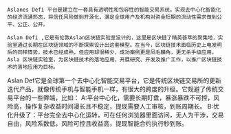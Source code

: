     Aslanes Defi 平台是建立在一套具有透明性和包容性的智能交易系统。实现去中心化智能化的经济流通形态，将信任风险做到开源化，满足全球用户及机构对资金短期的流动性需求做到公平、公正、公开。
    
    Aslan Defi ,它是有伦敦Aslan区块链实验室设计的，这里是区块链了精英荟萃的聚集地，实验室通过长期在区块链领域的不断探索设计出这套模型。在当今，区块链技术面临历史上电发明后的同样情势，技术已经成熟，但应用却很稀少，成功案例更是凤毛麟角，更无杀手级应用。Asla 区块链实验室，为区块链技术的落地应用，开展研究、开发及推广工作，以推广区块链技术的落地应用为目标。

  Aslan Def它是全球第一个去中心化智能交易平台，它是传统区块链交易所的更新迭代产品，就像传统手机与智能手机一样，有很大的跨度的升级。它规避了传统交易平台的一些弊端，比如：
A:平台中心化，需要长期盯盘，暴涨暴跌不可控，风险高，操作复杂收益时间漫长且不稳定，提现需要人工审核，到账周期长。
B:优化升级了：平台完全去中心化运转，可在任何浏览器里面访问，无人为干涉，交易自由，风险系数低，风险可控且收益高，提现智能合约执行秒到账。


